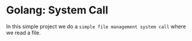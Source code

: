 # Golang: System Call

In this simple project we do a `simple file management system call` where we read a file.
